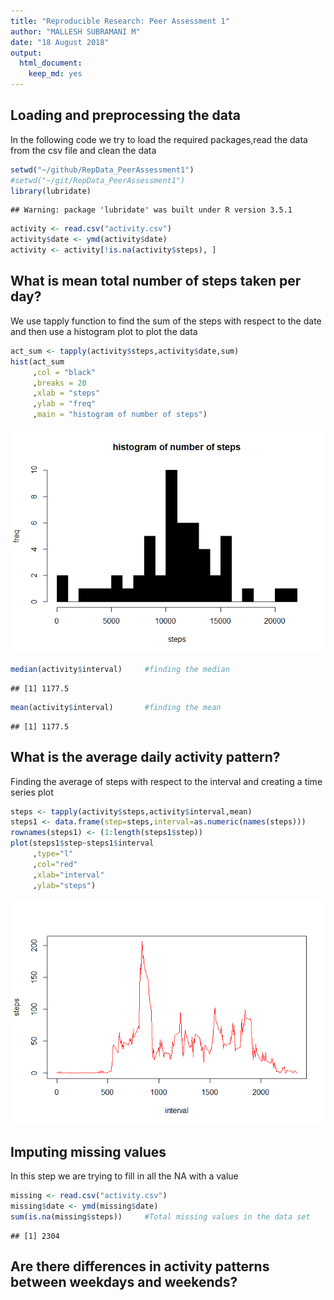 ```yaml
---
title: "Reproducible Research: Peer Assessment 1"
author: "MALLESH SUBRAMANI M"
date: "18 August 2018"
output: 
  html_document: 
    keep_md: yes
---
```

## Loading and preprocessing the data
In the following code we try to load the required packages,read the data from the csv file and clean the data

```r
setwd("~/github/RepData_PeerAssessment1")
#setwd("~/git/RepData_PeerAssessment1")
library(lubridate)
```

```
## Warning: package 'lubridate' was built under R version 3.5.1
```

```r
activity <- read.csv("activity.csv")
activity$date <- ymd(activity$date)
activity <- activity[!is.na(activity$steps), ]
```

## What is mean total number of steps taken per day?
We use tapply function to find the sum of the steps with respect to the date and then use a histogram plot to plot the data


```r
act_sum <- tapply(activity$steps,activity$date,sum)
hist(act_sum
     ,col = "black"
     ,breaks = 20
     ,xlab = "steps"
     ,ylab = "freq"
     ,main = "histogram of number of steps")
```

![](PA1_template_files/figure-html/1-1.png)<!-- -->

```r
median(activity$interval)     #finding the median 
```

```
## [1] 1177.5
```

```r
mean(activity$interval)       #finding the mean
```

```
## [1] 1177.5
```


## What is the average daily activity pattern?
Finding the average of steps with respect to the interval and creating a time series plot

```r
steps <- tapply(activity$steps,activity$interval,mean)
steps1 <- data.frame(step=steps,interval=as.numeric(names(steps)))
rownames(steps1) <- (1:length(steps1$step))
plot(steps1$step~steps1$interval
     ,type="l"
     ,col="red"
     ,xlab="interval"
     ,ylab="steps")
```

![](PA1_template_files/figure-html/2-1.png)<!-- -->

## Imputing missing values
In this step we are trying to fill in all the NA with a value

```r
missing <- read.csv("activity.csv")
missing$date <- ymd(missing$date)
sum(is.na(missing$steps))     #Total missing values in the data set
```

```
## [1] 2304
```
## Are there differences in activity patterns between weekdays and weekends?
